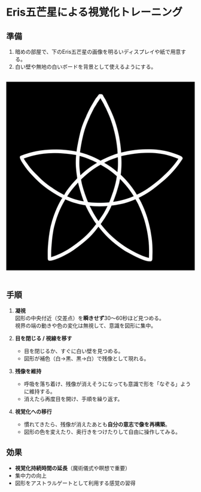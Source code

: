 # Eris五芒星による視覚化トレーニング

## 準備
1. 暗めの部屋で、下のEris五芒星の画像を明るいディスプレイや紙で用意する。
2. 白い壁や無地の白いボードを背景として使えるようにする。
<br>
<div align="center">
<img src="ErisKan-000.png" width="600"><br>
</div>
<br>

## 手順
1. **凝視**  
   図形の中央付近（交差点）を**瞬きせず**30〜60秒ほど見つめる。  
   視界の端の動きや色の変化は無視して、意識を図形に集中。

2. **目を閉じる / 視線を移す**  
   - 目を閉じるか、すぐに白い壁を見つめる。
   - 図形が補色（白→黒、黒→白）で残像として現れる。

3. **残像を維持**  
   - 呼吸を落ち着け、残像が消えそうになっても意識で形を「なぞる」ように維持する。
   - 消えたら再度目を開け、手順を繰り返す。

4. **視覚化への移行**  
   - 慣れてきたら、残像が消えたあとも**自分の意志で像を再構築**。
   - 図形の色を変えたり、奥行きをつけたりして自由に操作してみる。

## 効果
- **視覚化持続時間の延長**（魔術儀式や瞑想で重要）
- 集中力の向上
- 図形をアストラルゲートとして利用する感覚の習得
